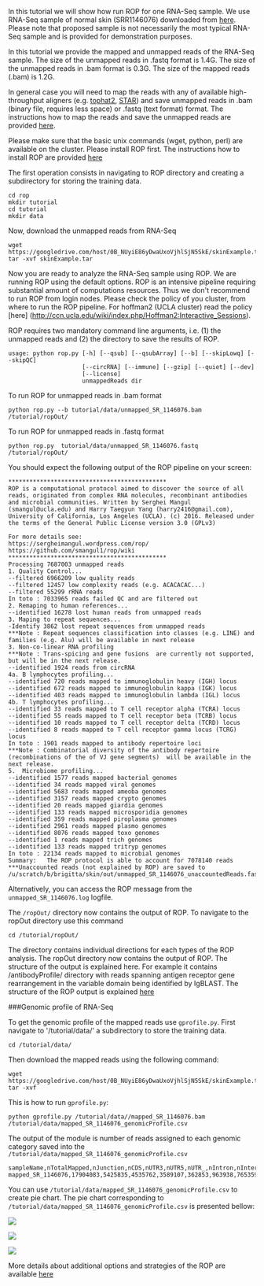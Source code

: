 In this tutorial we will show how run ROP for one RNA-Seq sample. We use RNA-Seq sample of normal skin (SRR1146076)  downloaded from [here](http://www.ncbi.nlm.nih.gov/geo/query/acc.cgi?acc=GSE54456). Please note 
that proposed sample is not necessarily the most typical RNA-Seq sample and is provided for demonstration purposes. 

In this tutorial we provide the mapped and unmapped reads of the RNA-Seq sample. The size of the unmapped reads in .fastq format is  1.4G. The size of the unmapped reads in .bam format is 0.3G. The size of the mapped reads (.bam) is 1.2G. 

In general case you will need to map the reads with any of available high-throughput aligners (e.g. [tophat2](https://ccb.jhu.edu/software/tophat/index.shtml), [STAR](https://github.com/alexdobin/STAR)) and save unmapped reads in .bam (binary file, requires less space) or .fastq (text format) format. The instructions how to map the reads and save the unmapped reads are provided [here](https://github.com/smangul1/rop/wiki/How-to-map-reads-and-save-unmapped-reads). 

Please make sure that the basic unix commands (wget, python, perl) are available on the cluster.  Please install ROP first. The instructions how to install ROP are provided [here](https://github.com/smangul1/rop/wiki/How-to-install-ROP%3F) 

The first operation consists in navigating to ROP directory and creating a subdirectory for storing the training data. 

```
cd rop
mkdir tutorial
cd tutorial
mkdir data
```

Now, download the unmapped reads from RNA-Seq

```
wget https://googledrive.com/host/0B_NUyiE86yDwaUxoVjhlSjN5SkE/skinExample.tar
tar -xvf skinExample.tar
```

Now you are ready to analyze the RNA-Seq sample using ROP. We are running ROP using the default options. ROP is an intensive pipeline requiring substantial amount of computations resources. Thus we don't recommend to run ROP from login nodes. Please check the policy of you cluster, from where to run the ROP pipeline. For hoffman2 (UCLA cluster) read the policy [here] (http://ccn.ucla.edu/wiki/index.php/Hoffman2:Interactive_Sessions). 

ROP requires two mandatory command line arguments, i.e. (1) the unmapped reads and (2) the directory to save the results of ROP.

```
usage: python rop.py [-h] [--qsub] [--qsubArray] [--b] [--skipLowq] [--skipQC]
                     [--circRNA] [--immune] [--gzip] [--quiet] [--dev]
                     [--license]
                     unmappedReads dir
```

To run ROP for unmapped reads in .bam format 
```
python rop.py --b tutorial/data/unmapped_SR_1146076.bam /tutorial/ropOut/
```

To run ROP for unmapped reads in .fastq format 

```
python rop.py  tutorial/data/unmapped_SR_1146076.fastq /tutorial/ropOut/
```

You should expect the following output of the ROP pipeline on your screen: 

```
*********************************************
ROP is a computational protocol aimed to discover the source of all reads, originated from complex RNA molecules, recombinant antibodies and microbial communities. Written by Serghei Mangul (smangul@ucla.edu) and Harry Taegyun Yang (harry2416@gmail.com), University of California, Los Angeles (UCLA). (c) 2016. Released under the terms of the General Public License version 3.0 (GPLv3)

For more details see:
https://sergheimangul.wordpress.com/rop/
https://github.com/smangul1/rop/wiki
*********************************************
Processing 7687003 unmapped reads
1. Quality Control...
--filtered 6966209 low quality reads
--filtered 12457 low complexity reads (e.g. ACACACAC...)
--filtered 55299 rRNA reads
In toto : 7033965 reads failed QC and are filtered out
2. Remaping to human references...
--identified 16278 lost human reads from unmapped reads 
3. Maping to repeat sequences...
-Identify 3862 lost repeat sequences from unmapped reads
***Note : Repeat sequences classification into classes (e.g. LINE) and families (e.g. Alu) will be available in next release
3. Non-co-linear RNA profiling
***Note : Trans-spicing and gene fusions  are currently not supported, but will be in the next release.
--identified 1924 reads from circRNA
4a. B lymphocytes profiling...
--identified 720 reads mapped to immunoglobulin heavy (IGH) locus
--identified 672 reads mapped to immunoglobulin kappa (IGK) locus 
--identified 403 reads mapped to immunoglobulin lambda (IGL) locus
4b. T lymphocytes profiling...
--identified 33 reads mapped to T cell receptor alpha (TCRA) locus
--identified 55 reads mapped to T cell receptor beta (TCRB) locus
--identified 10 reads mapped to T cell receptor delta (TCRD) locus
--identified 8 reads mapped to T cell receptor gamma locus (TCRG) locus
In toto : 1901 reads mapped to antibody repertoire loci
***Note : Combinatorial diversity of the antibody repertoire (recombinations of the of VJ gene segments)  will be available in the next release.
5.  Microbiome profiling...
--identified 1577 reads mapped bacterial genomes
--identified 34 reads mapped viral genomes
--identified 5683 reads mapped ameoba genomes
--identified 3157 reads mapped crypto genomes
--identified 20 reads mapped giardia genomes
--identified 133 reads mapped microsporidia genomes
--identified 359 reads mapped piroplasma genomes
--identified 2961 reads mapped plasmo genomes
--identified 8076 reads mapped toxo genomes
--identified 1 reads mapped trich genomes
--identified 133 reads mapped tritryp genomes
In toto : 22134 reads mapped to microbial genomes
Summary:   The ROP protocol is able to account for 7078140 reads
***Unaccounted reads (not explained by ROP) are saved to /u/scratch/b/brigitta/skin/out/unmapped_SR_1146076_unaccountedReads.fasta
```

Alternatively, you can access the ROP message from the `unmapped_SR_1146076.log` logfile. 
 
The `/ropOut/` directory now contains the output of ROP. To navigate to the ropOut directory use this command 

```
cd /tutorial/ropOut/
```

The directory contains individual directions for each types of the ROP analysis. The ropOut directory now contains the output of ROP. The structure of the output is explained here. For example it contains /antibodyProfile/ directory with reads spanning antigen receptor gene rearrangement in the variable domain being identified by IgBLAST. The structure of the ROP output is explained [here](https://github.com/smangul1/rop/wiki/ROP-output-details)


###Genomic profile of RNA-Seq

To get the genomic profile of the mapped reads use `gprofile.py`. First navigate to '/tutorial/data/' a subdirectory to store the training data. 

```
cd /tutorial/data/
```

Then download the mapped reads using the following command:


```
wget https://googledrive.com/host/0B_NUyiE86yDwaUxoVjhlSjN5SkE/skinExample.tar
tar -xvf 
```

This is how to run `gprofile.py`:

```
python gprofile.py /tutorial/data//mapped_SR_1146076.bam /tutorial/data/mapped_SR_1146076_genomicProfile.csv
```

The output of the module is number of reads assigned to each genomic category saved into the `/tutorial/data/mapped_SR_1146076_genomicProfile.csv`


```
sampleName,nTotalMapped,nJunction,nCDS,nUTR3,nUTR5,nUTR_,nIntron,nIntergenic,nDeep,nMT,nMultiMapped
mapped_SR_1146076,17904083,5425835,4535762,3589107,362853,963938,765359,195246,32345,1061075,972563
```

You can use `/tutorial/data/mapped_SR_1146076_genomicProfile.csv` to create pie chart. The pie chart corresponding to ``/tutorial/data/mapped_SR_1146076_genomicProfile.csv`` is presented bellow:

![](https://sergheimangul.files.wordpress.com/2016/05/gprofile1.png?w=1280)







![](https://sergheimangul.files.wordpress.com/2016/05/rprofile_class4.png)


![](https://sergheimangul.files.wordpress.com/2016/05/rprofile_family1.png)


More details about additional options and strategies of the ROP are available [here](https://github.com/smangul1/rop/wiki/Additional-options)